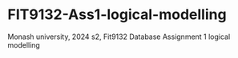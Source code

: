 # FIT9132-Ass1-logical-modelling
Monash university, 2024 s2, Fit9132 Database Assignment 1 logical modelling
